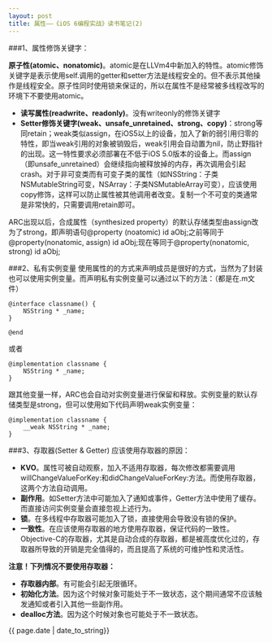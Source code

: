 ```yaml
---
layout: post
title: 属性——《iOS 6编程实战》读书笔记(2)
---
```


###1、属性修饰关键字：

**原子性(atomic、nonatomic)**。atomic是在LLVm4中新加入的特性。atomic修饰关键字是表示使用self.调用的getter和setter方法是线程安全的。但不表示其他操作是线程安全。原子性同时使用锁来保证的，所以在属性不是经常被多线程改写的环境下不要使用atomic。

* **读写属性(readwrite、readonly)**。没有writeonly的修饰关键字
* **Setter修饰关键字(weak、unsafe_unretained、strong、copy)**：strong等同retain；weak类似assign，在iOS5以上的设备，加入了新的弱引用归零的特性，即当weak引用的对象被销毁后，weak引用会自动置为nil，防止野指针的出现。这一特性要求必须部署在不低于iOS 5.0版本的设备上。而assign（即unsafe_unretained）会继续指向被释放掉的内存，再次调用会引起crash。对于非可变类而有可变子类的属性（如NSString：子类NSMutableString可变，NSArray：子类NSMutableArray可变），应该使用copy修饰，这样可以防止属性被其他调用者改变。复制一个不可变的类通常是非常快的，只需要调用retain即可。


ARC出现以后，合成属性（synthesized property）的默认存储类型由assign改为了strong，即声明语句@property (noatomic) id aObj;之前等同于@property(nonatomic, assign) id aObj;现在等同于@property(nonatomic, strong) id aObj;


###2、私有实例变量
使用属性的的方式来声明成员是很好的方式，当然为了封装也可以使用实例变量。而声明私有实例变量可以通过以下的方法：（都是在.m文件）


```
@interface classname() {
    NSString * _name;
}

@end
```
或者

```
@implementation classname {
    NSString * _name;
}
```

跟其他变量一样，ARC也会自动对实例变量进行保留和释放。实例变量的默认存储类型是strong，但可以使用如下代码声明weak实例变量：

```
@implementation classname {
    __weak NSString * _name;
}
```

###3、存取器(Setter &amp; Getter)
应该使用存取器的原因：

* **KVO**。属性可被自动观察，加入不适用存取器，每次修改都需要调用willChangeValueForKey:和didChangeValueForKey:方法。而使用存取器，这两个方法自动调用。
* **副作用**。如Setter方法中可能加入了通知或事件，Getter方法中使用了缓存。而直接访问实例变量会直接忽视上述行为。
* **锁**。在多线程中存取器可能加入了锁，直接使用会导致没有锁的保护。
* **一致性**。在应该使用存取器的地方使用存取器，保证代码的一致性。Objective-C的存取器，尤其是自动合成的存取器，都是被高度优化过的，存取器所导致的开销是完全值得的，而且提高了系统的可维护性和灵活性。

**注意！下列情况不要使用存取器：**

* **存取器内部**。有可能会引起无限循环。
* **初始化方法**。因为这个时候对象可能处于不一致状态，这个期间通常不应该触发通知或者引入其他一些副作用。
* **dealloc方法**。因为这个时候对象也可能处于不一致状态。




{{ page.date | date_to_string}}
